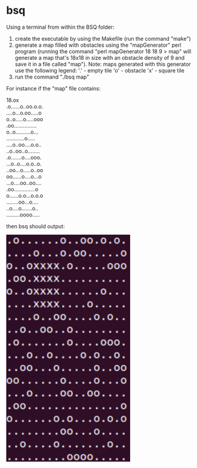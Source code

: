 # bsq

Using a terminal from within the BSQ folder:

1. create the executable by using the Makefile (run the command "make")
2. generate a map filled with obstacles using the "mapGenerator" perl program (running the command "perl mapGenerator 18 18 9 > map" will generate a map that's 18x18 in size with an obstacle density of 9 and save it in a file called "map"). Note: maps generated with this generator use the following legend:
'.' - empty tile
'o' - obstacle
'x' - square tile
3. run the command "./bsq map"

For instance if the "map" file contains:
  
18.ox  
.o......o..oo.o.o.  
....o...o.oo.....o  
o..o.....o.....ooo  
.oo...............  
o..o..........o...  
............o.....  
....o..oo....o.o..  
..o..oo..o........  
.o.......o....ooo.  
...o..o....o.o..o.  
..oo...o.....o..oo  
oo......o....o...o  
...o....oo..oo....  
.oo..............o  
o......o.o...o.o.o  
........oo...o....  
..o....o.......o..  
.........oooo.....  

then bsq should output:

<img src="Screenshot%202020-09-28%20at%2014.21.45.png?raw=true" alt="Screenshot 2020-09-28 at 14.21.45.png">

